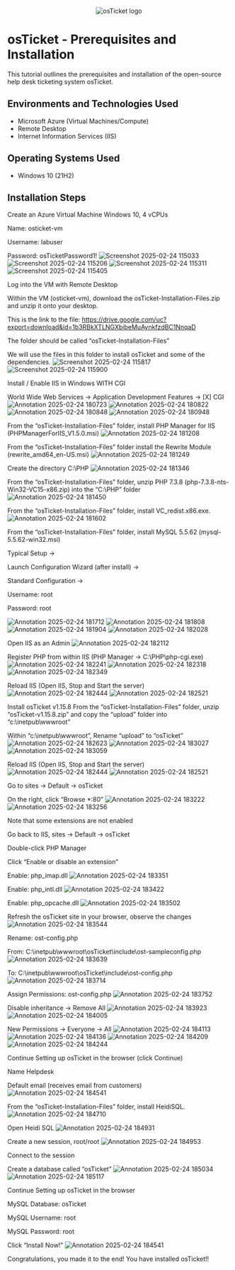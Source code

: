 <p align="center">
<img src="https://i.imgur.com/Clzj7Xs.png" alt="osTicket logo"/>
</p>

<h1>osTicket - Prerequisites and Installation</h1>
This tutorial outlines the prerequisites and installation of the open-source help desk ticketing system osTicket.<br />


<h2>Environments and Technologies Used</h2>

- Microsoft Azure (Virtual Machines/Compute)
- Remote Desktop
- Internet Information Services (IIS)

<h2>Operating Systems Used </h2>

- Windows 10</b> (21H2)


<h2>Installation Steps</h2>

Create an Azure Virtual Machine Windows 10, 4 vCPUs

Name: osticket-vm

Username: labuser

Password: osTicketPassword1!
![Screenshot 2025-02-24 115033](https://github.com/user-attachments/assets/cbd610a6-1352-420c-8d31-7ac3c401c583)
![Screenshot 2025-02-24 115206](https://github.com/user-attachments/assets/5cc95b4c-1723-4fac-9e90-9104d561749d)
![Screenshot 2025-02-24 115311](https://github.com/user-attachments/assets/0328a35e-b4f1-4eec-b6fa-bc7f69830313)
![Screenshot 2025-02-24 115405](https://github.com/user-attachments/assets/902dcca5-0d30-426b-9c66-c539d3dfccfc)


Log into the VM with Remote Desktop

Within the VM (osticket-vm), download the osTicket-Installation-Files.zip and unzip it onto your desktop.

This is the link to the file: https://drive.google.com/uc?export=download&id=1b3RBkXTLNGXbibeMuAynkfzdBC1NnqaD

The folder should be called “osTicket-Installation-Files”

We will use the files in this folder to install osTicket and some of the dependencies.
![Screenshot 2025-02-24 115817](https://github.com/user-attachments/assets/34824508-37cd-41da-965f-659ed761bfb1)
![Screenshot 2025-02-24 115900](https://github.com/user-attachments/assets/f9541760-936c-4b74-92aa-0796fa649cf1)


Install / Enable IIS in Windows WITH CGI

World Wide Web Services -> Application Development Features -> [X] CGI
![Annotation 2025-02-24 180723](https://github.com/user-attachments/assets/4d478466-7d05-48ff-b137-c7cef6dfc958)
![Annotation 2025-02-24 180822](https://github.com/user-attachments/assets/d5c12b9f-ea40-492d-9b31-afae3c656fcf)
![Annotation 2025-02-24 180848](https://github.com/user-attachments/assets/de52b3d8-1a1a-4d5b-bcbe-86e5c38fc6d8)
![Annotation 2025-02-24 180948](https://github.com/user-attachments/assets/3ff917cd-340a-4f92-9fd6-3fe67b332454)


From the “osTicket-Installation-Files” folder, install PHP Manager for IIS (PHPManagerForIIS_V1.5.0.msi)
![Annotation 2025-02-24 181208](https://github.com/user-attachments/assets/6b5de5ac-28a8-4d27-b367-8ad95d6c200d)


From the “osTicket-Installation-Files” folder install the Rewrite Module (rewrite_amd64_en-US.msi)
![Annotation 2025-02-24 181249](https://github.com/user-attachments/assets/cfe88010-e8ec-4c0c-9d8c-447029005806)


Create the directory C:\PHP
![Annotation 2025-02-24 181346](https://github.com/user-attachments/assets/3722eccb-7936-41c6-8b3b-5e33fe973280)

From the “osTicket-Installation-Files” folder, unzip PHP 7.3.8 (php-7.3.8-nts-Win32-VC15-x86.zip) into the “C:\PHP” folder
![Annotation 2025-02-24 181450](https://github.com/user-attachments/assets/9f160fde-3872-456f-8f62-b2202ecd6666)

From the “osTicket-Installation-Files” folder, install VC_redist.x86.exe.
![Annotation 2025-02-24 181602](https://github.com/user-attachments/assets/6713ebe6-0c1f-45b5-af47-af926279f8ca)


From the “osTicket-Installation-Files” folder, install MySQL 5.5.62 (mysql-5.5.62-win32.msi)

Typical Setup ->

Launch Configuration Wizard (after install) ->

Standard Configuration ->

Username: root

Password: root

![Annotation 2025-02-24 181712](https://github.com/user-attachments/assets/0004cb9b-a6d8-4904-903e-e1d56cbee909)
![Annotation 2025-02-24 181808](https://github.com/user-attachments/assets/558ead31-404b-464d-8f1a-0169eae79500)
![Annotation 2025-02-24 181904](https://github.com/user-attachments/assets/6e8dac9d-9a9e-4cec-ae0e-7d21fe859040)
![Annotation 2025-02-24 182028](https://github.com/user-attachments/assets/b6bfdb9a-5f65-4747-a3b0-d4835d0c13e1)

Open IIS as an Admin
![Annotation 2025-02-24 182112](https://github.com/user-attachments/assets/52561cae-dfbc-42e0-8f50-c3ba6a4bb1be)



Register PHP from within IIS (PHP Manager -> C:\PHP\php-cgi.exe)
![Annotation 2025-02-24 182241](https://github.com/user-attachments/assets/8b834598-5d4d-4646-a73f-b3f7365262b8)
![Annotation 2025-02-24 182318](https://github.com/user-attachments/assets/8e2eb3d2-3635-45cd-82d4-71ff42b58d84)
![Annotation 2025-02-24 182349](https://github.com/user-attachments/assets/0179ee5e-6a57-4392-bccd-3d659f6b149a)


Reload IIS (Open IIS, Stop and Start the server)
![Annotation 2025-02-24 182444](https://github.com/user-attachments/assets/efd1d0e1-dc31-4cd5-a29f-71771059b38c)
![Annotation 2025-02-24 182521](https://github.com/user-attachments/assets/90d75725-6ad2-42df-a476-7e1fb0ab6579)


Install osTicket v1.15.8
From the “osTicket-Installation-Files” folder, unzip “osTicket-v1.15.8.zip” and copy the “upload” folder into “c:\inetpub\wwwroot”

Within “c:\inetpub\wwwroot”, Rename “upload” to “osTicket”
![Annotation 2025-02-24 182623](https://github.com/user-attachments/assets/4dc8522e-7624-475a-959c-50100453390b)
![Annotation 2025-02-24 183027](https://github.com/user-attachments/assets/ce25b77f-f5e9-4bef-ad0e-817af4b49e55)
![Annotation 2025-02-24 183059](https://github.com/user-attachments/assets/884460da-b032-4ba5-aa68-e20b815ae1c7)


Reload IIS (Open IIS, Stop and Start the server)
![Annotation 2025-02-24 182444](https://github.com/user-attachments/assets/8addf4f9-db94-4af2-9685-b22a5a86afee)
![Annotation 2025-02-24 182521](https://github.com/user-attachments/assets/2a29248c-dcbc-4501-abb8-bbe877c9ac6d)

Go to sites -> Default -> osTicket

On the right, click “Browse *:80”
![Annotation 2025-02-24 183222](https://github.com/user-attachments/assets/0df79224-865a-4073-83cd-d3cac09f6b58)
![Annotation 2025-02-24 183256](https://github.com/user-attachments/assets/0cbddbc0-3a83-4594-8403-2bed35e1aa90)

Note that some extensions are not enabled

Go back to IIS, sites -> Default -> osTicket

Double-click PHP Manager

Click “Enable or disable an extension”

Enable: php_imap.dll
![Annotation 2025-02-24 183351](https://github.com/user-attachments/assets/c5f0a2cc-b4c4-4a19-bcbf-7a046706d1d5)


Enable: php_intl.dll
![Annotation 2025-02-24 183422](https://github.com/user-attachments/assets/e3f06d14-1bb5-4fb9-9d4d-e0bc9bf6fefd)


Enable: php_opcache.dll
![Annotation 2025-02-24 183502](https://github.com/user-attachments/assets/4cdad674-6f66-47e4-a3ee-ba174c36bdf5)


Refresh the osTicket site in your browser, observe the changes
![Annotation 2025-02-24 183544](https://github.com/user-attachments/assets/8396f7ee-07ae-46a0-93d8-eae608aad96d)




Rename: ost-config.php

From: C:\inetpub\wwwroot\osTicket\include\ost-sampleconfig.php
![Annotation 2025-02-24 183639](https://github.com/user-attachments/assets/8bbb3b42-6539-4b4c-86c5-e765cd8b3c4e)

To: C:\inetpub\wwwroot\osTicket\include\ost-config.php
![Annotation 2025-02-24 183714](https://github.com/user-attachments/assets/4f3d2df1-2efd-460b-9d20-62583a945e53)


Assign Permissions: ost-config.php
![Annotation 2025-02-24 183752](https://github.com/user-attachments/assets/c36c0790-e9c4-433c-8230-a3cf776a8ac3)

Disable inheritance -> Remove All
![Annotation 2025-02-24 183923](https://github.com/user-attachments/assets/bd82cec5-43e8-450f-bef4-16224d1f3a6b)
![Annotation 2025-02-24 184005](https://github.com/user-attachments/assets/15736d98-725f-4b02-a4cc-197dec22d51d)

New Permissions -> Everyone -> All
![Annotation 2025-02-24 184113](https://github.com/user-attachments/assets/d5b0852e-1065-4c98-a81e-1c842ab4e58f)
![Annotation 2025-02-24 184136](https://github.com/user-attachments/assets/52ffaab3-968d-4a11-af85-1b36739b5575)
![Annotation 2025-02-24 184209](https://github.com/user-attachments/assets/4b3f6974-097b-46f8-9c7e-062ef52f60c1)
![Annotation 2025-02-24 184244](https://github.com/user-attachments/assets/32cafb03-61b6-4383-845a-81101c37cdf0)


Continue Setting up osTicket in the browser (click Continue)

Name Helpdesk

Default email (receives email from customers)
![Annotation 2025-02-24 184541](https://github.com/user-attachments/assets/3b8e0bf6-e697-46dc-b482-10c4dce49bdf)


From the “osTicket-Installation-Files” folder, install HeidiSQL.
![Annotation 2025-02-24 184710](https://github.com/user-attachments/assets/0f5829be-c4d4-400d-a7d7-1d2d9ca2ac38)

Open Heidi SQL
![Annotation 2025-02-24 184931](https://github.com/user-attachments/assets/4d04c5f9-2f43-4e38-920a-be2d04e8a672)

Create a new session, root/root
![Annotation 2025-02-24 184953](https://github.com/user-attachments/assets/131b40a5-c8ab-409f-827e-a5d4aec369e2)

Connect to the session

Create a database called “osTicket”
![Annotation 2025-02-24 185034](https://github.com/user-attachments/assets/003f2bf4-b403-45f9-b09b-b06bf7b1f6d4)
![Annotation 2025-02-24 185117](https://github.com/user-attachments/assets/c34b69aa-d253-4bbf-b218-506092767522)


Continue Setting up osTicket in the browser

MySQL Database: osTicket

MySQL Username: root

MySQL Password: root

Click “Install Now!”
![Annotation 2025-02-24 184541](https://github.com/user-attachments/assets/6216ba76-e377-4c1e-8392-3c3beba6649b)


Congratulations, you made it to the end! You have installed osTicket!!
